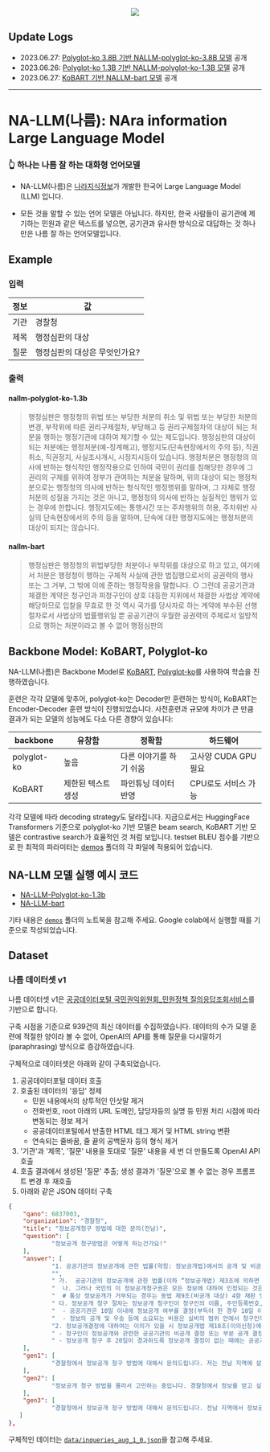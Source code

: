 <p align="center">
  <img src="https://github.com/Nara-Information/NA-LLM/assets/136791147/a9b9328e-4e1a-45c2-9d47-61540949d48d"/>
</p>

## Update Logs
- 2023.06.27: [Polyglot-ko 3.8B 기반 NALLM-polyglot-ko-3.8B 모델](https://huggingface.co/nojiyoon/nallm-polyglot-ko-3.8b-base) 공개
- 2023.06.26: [Polyglot-ko 1.3B 기반 NALLM-polyglot-ko-1.3B 모델](https://huggingface.co/nojiyoon/nallm-polyglot-ko-1.3b-base) 공개
- 2023.06.27: [KoBART 기반 NALLM-bart 모델](https://huggingface.co/gyulukeyi/nallm-bart) 공개

- - -

# NA-LLM(나름): NAra information Large Language Model
### 👆 하나는 나름 잘 하는 대화형 언어모델

- NA-LLM(나름)은 [나라지식정보](http://narainformation.com/)가 개발한 한국어 Large Language Model (LLM) 입니다.

- 모든 것을 말할 수 있는 언어 모델은 아닙니다. 하지만, 한국 사람들이 공기관에 제기하는 민원과 같은 텍스트를 넣으면, 공기관과 유사한 방식으로 대답하는 것 하나만은 나름 잘 하는 언어모델입니다.

  
## Example

### 입력 

|정보|값                   |
|---|---------------------|
|기관|경찰청                 |
|제목|행정심판의 대상           |
|질문|행정심판의 대상은 무엇인가요?|

### 출력 

#### nallm-polyglot-ko-1.3b

> 행정심판은 행정청의 위법 또는 부당한 처분의 취소 및 위법 또는 부당한 처분의 변경, 부작위에 따른 권리구제절차, 부당해고 등 권리구제절차의 대상이 되는 처분을 행하는 행정기관에 대하여 제기할 수 있는 제도입니다. 행정심판의 대상이 되는 처분에는 행정처분(예-징계해고), 행정지도(단속현장에서의 주의 등), 직권취소, 직권정지, 사실조사개시, 시정지시등이 있습니다.
> 행정처분은 행정청의 의사에 반하는 형식적인 행정작용으로 인하여 국민이 권리를 침해당한 경우에 그 권리의 구제를 위하여 정부가 관여하는 처분을 말하며, 위의 대상이 되는 행정처분으로는 행정청의 의사에 반하는 형식적인 행정행위를 말하며, 그 자체로 행정처분의 성질을 가지는 것은 아니고, 행정청의 의사에 반하는 실질적인 행위가 있는 경우에 한합니다. 행정지도에는 통행시간 또는 주차행위의 허용, 주차위반 사실의 단속현장에서의 주의 등을 말하며, 단속에 대한 행정지도에는 행정처분의 대상이 되지는 않습니다.

#### nallm-bart

>  행정심판은 행정청의 위법부당한 처분이나 부작위를 대상으로 하고 있고, 여기에서 처분은 행정청이 행하는 구체적 사실에 관한 법집행으로서의 공권력의 행사 또는 그 거부, 그 밖에 이에 준하는 행정작용을 말합니다.
> ○ 그런데 공공기관과 체결한 계약은 청구인과 피청구인이 상호 대등한 지위에서 체결한 사법상 계약에 해당하므로 입찰을 무효로 한 것 역시 국가를 당사자로 하는 계약에 부수된 선행절차로서 사법상의 법률행위일 뿐 공공기관이 우월한 공권력의 주체로서 일방적으로 행하는 처분이라고 볼 수 없어 행정심판의

## Backbone Model: KoBART, Polyglot-ko

NA-LLM(나름)은 Backbone Model로 [KoBART](https://huggingface.co/gogamza/kobart-base-v2), [Polyglot-ko](https://github.com/EleutherAI/polyglot)를 사용하여 학습을 진행하였습니다.

훈련은 각각 모델에 맞추어, polyglot-ko는 Decoder만 훈련하는 방식이, KoBART는 Encoder-Decoder 훈련 방식이 진행되었습니다. 사전훈련과 규모에 차이가 큰 만큼 결과가 되는 모델의 성능에도 다소 다른 경향이 있습니다:

|backbone   |유창함         |정확함            |하드웨어            |  
|-----------|-------------|-----------------|------------------|
|polyglot-ko|높음          |다른 이야기를 하기 쉬움|고사양 CUDA GPU 필요|
|KoBART     |제한된 텍스트 생성|파인튜닝 데이터 반영  |CPU로도 서비스 가능  |

각각 모델에 따라 decoding strategy도 달라집니다. 지금으로서는 HuggingFace Transformers 기준으로 polyglot-ko 기반 모델은 beam search, KoBART 기반 모델은 contrastive search가 효율적인 것 처럼 보입니다. testset BLEU 점수를 기반으로 한 최적의 파라미터는 [demos](https://github.com/Nara-Information/NA-LLM/tree/b74ae8f9be79df44b9bf63e324f5c0e357bb5c16/demos) 폴더의 각 파일에 적용되어 있습니다.

## NA-LLM 모델 실행 예시 코드

- [NA-LLM-Polyglot-ko-1.3b](https://githubtocolab.com/Nara-Information/NA-LLM/blob/main/demos/NALLM_polyglot_ko_1_3b_demo.ipynb)
- [NA-LLM-bart](https://githubtocolab.com/Nara-Information/NA-LLM/blob/main/demos/NALLM_bart_demo.ipynb)

기타 내용은 [`demos`](https://github.com/Nara-Information/NA-LLM/tree/b74ae8f9be79df44b9bf63e324f5c0e357bb5c16/demos) 폴더의 노트북을 참고해 주세요. Google colab에서 실행할 때를 기준으로 작성되었습니다.

## Dataset
### 나름 데이터셋 v1
나름 데이터셋 v1은 [공공데이터포털 국민권익위원회_민원정책 질의응답조회서비스](https://www.data.go.kr/data/15074671/openapi.do)를 기반으로 합니다.

구축 시점을 기준으로 939건의 최신 데이터를 수집하였습니다. 데이터의 수가 모델 훈련에 적절한 양이라 볼 수 없어, OpenAI의 API를 통해 질문을 다시말하기(paraphrasing) 방식으로 증강하였습니다. 

구체적으로 데이터셋은 아래와 같이 구축되었습니다.

1. 공공데이터포털 데이터 호출 
2. 호출된 데이터의 '응답' 정제 
    - 민원 내용에서의 상투적인 인삿말 제거 
    - 전화번호, root 아래의 URL 도메인, 담당자등의 실명 등 민원 처리 시점에 따라 변동되는 정보 제거 
    - 공공데이터포털에서 반출한 HTML 태그 제거 및 HTML string 변환 
    - 연속되는 줄바꿈, 줄 끝의 공백문자 등의 형식 제거 
3. '기관'과 '제목', '질문' 내용을 토대로 '질문' 내용을 세 번 더 만들도록 OpenAI API 호출 
4. 호출 결과에서 생성된 '질문' 추출; 생성 결과가 '질문'으로 볼 수 없는 경우 프롬프트 변경 후 재호출 
5. 아래와 같은 JSON 데이터 구축

```json
{
    "qano": 6837003,
    "organization": "경찰청",
    "title": "정보공개청구 방법에 대한 문의(전남)",
    "question": [
            "정보공개 청구방법은 어떻게 하는건가요!"
    ],
    "answer": [
            "1. 공공기관의 정보공개에 관한 법률(약칭: 정보공개법)에서의 공개 및 비공개 대상 정보와 정보공개청구 절차에 대하여 답변드리겠습니다.",
            "​",
            " 가.  공공기관의 정보공개에 관한 법률(이하 “정보공개법) 제3조에 의하면 “공공기관이 보유·관리하는 정보는 이 법이 정하는 바에 따라 공개하여야 한다”라고 하여 원칙적으로 정보를 공개한다고 되어 있습니다.",
            "  나. 그러나 국민의 이 정보공개청구권은 모든 정보에 대하여 인정되는 것은 아니고, 이른바 일반적인 사항에 대해서만 인정이 되고 국가안전보장에 관련되는 정보 및 보안업무를 관장하는 기관에서 국가안전보장과 관련된 정보분석을 목적으로 수집되거나 작성된 정보에 대하여는 이를 인정하지 않고 있습니다.",
            "  # 통상 정보공개가 거부되는 경우는 동법 제9조(비공개 대상) 4항 재판 및 수사와 관련되거나 6항 및 7항에 따라 거부되는 경우가 대부분",
            " 다. 정보공개 청구 절차는 정보공개 청구인이 청구인의 이름, 주민등록번호, 주소 및 연락처, 공개를 청구하는 정보의 내용과 공개방법을 기재한 정보공개청구서(인터넷 또는 공공기관 방문)를 제출 하게되면",
            "  - 공공기관은 10일 이내에 정보공개 여부를 결정(부득이 한 경우 10일 이내의 범위에서 연장가능)하여 청구인에게 공개일시·공개장소 등을 명시하여 청구인에게 통지하게 됩니다(동법 제10조부터 제16조)",
            "  - 정보의 공개 및 우송 등에 소요되는 비용은 실비의 범위 안에서 청구인의 부담으로 하게 되어 있으나, 공개를 청구하는 정보의 사용목적이 공공복리의 유지·증진을 위하여 필요하다고 인정되는 경우에는 비용을 감면할 수도 있습니다(동법 제17조 제1항, 제2항).",
            "2. 정보공개결정에 대하여는 이의가 있을 시 정보공개법 제18조(이의신청)에 따라",
            " - 청구인이 정보공개와 관련한 공공기관의 비공개 결정 또는 부분 공개 결정에 대하여 불복이 있거나",
            " - 정보공개 청구 후 20일이 경과하도록 정보공개 결정이 없는 때에는 공공기관으로부터 정보공개 여부의 결정 통지를 받은 날 또는 정보공개 청구 후 20일이 경과한 날부터 30일 이내에 해당 공공기관에 이의신청을 할 수 있습니다."
    ],
    "gen1": [
            "경찰청에서 정보공개 청구 방법에 대해서 문의드립니다. 저는 전남 지역에 살고 있어서, 이 지역에서 정보공개 청구를 하려면 어떻게 해야 할까요? 알려주시면 감사하겠습니다."
    ],
    "gen2": [
            "정보공개 청구 방법을 몰라서 고민하는 중입니다. 경찰청에서 정보를 얻고 싶은데, 어떻게 해야할까요? 전남 지역에 사는데, 전남 지역에서 정보공개 청구를 하는 방법이 궁금합니다. 부탁드립니다."
    ],
    "gen3": [
            "경찰청에서 정보공개 청구 방법에 대해서 문의드립니다. 전남 지역에서 정보공개 청구를 하고 싶은데, 어떻게 해야 할까요? 공식적인 양식이나, 처리 절차와 기간, 수수료 등이 궁금합니다. 자세한 설명을 부탁드립니다."
   ]
},
```
구체적인 데이터는 [`data/inqueries_aug_1_0.json`](https://github.com/Nara-Information/NA-LLM/blob/b74ae8f9be79df44b9bf63e324f5c0e357bb5c16/data/inqueries_aug_1_0.json)을 참고해 주세요.

<!--
@TODO detrmine license and add use right info
## License


-->
